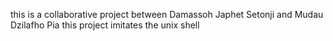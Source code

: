 this  is a collaborative project between Damassoh Japhet Setonji and Mudau Dzilafho Pia 
this project imitates the unix shell 
